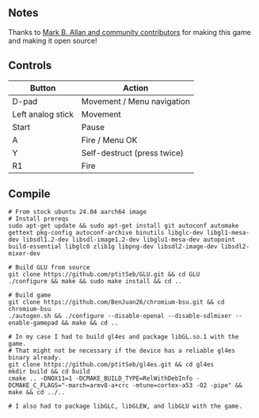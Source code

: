 ## Notes

Thanks to [Mark B. Allan and community contributors](https://sourceforge.net/projects/chromium-bsu/) for making this game and making it open source!

## Controls

| Button | Action |
|--|--| 
|D-pad|Movement / Menu navigation|
|Left analog stick|Movement|
|Start|Pause|
|A|Fire / Menu OK|
|Y|Self-destruct (press twice)|
|R1|Fire|

## Compile

```shell
# From stock ubuntu 24.04 aarch64 image
# Install prereqs
sudo apt-get update && sudo apt-get install git autoconf automake gettext pkg-config autoconf-archive binutils libglc-dev libgl1-mesa-dev libsdl1.2-dev libsdl-image1.2-dev libglu1-mesa-dev autopoint build-essential libglc0 zlib1g libpng-dev libsdl2-image-dev libsdl2-mixer-dev

# Build GLU from source
git clone https://github.com/ptitSeb/GLU.git && cd GLU
./configure && make && sudo make install && cd ..

# Build game
git clone https://github.com/BenJuan26/chromium-bsu.git && cd chromium-bsu
./autogen.sh && ./configure --disable-openal --disable-sdlmixer --enable-gamepad && make && cd ..

# In my case I had to build gl4es and package libGL.so.1 with the game.
# That might not be necessary if the device has a reliable gl4es binary already.
git clone https://github.com/ptitSeb/gl4es.git && cd gl4es
mkdir build && cd build
cmake .. -DNOX11=1 -DCMAKE_BUILD_TYPE=RelWithDebInfo -DCMAKE_C_FLAGS="-march=armv8-a+crc -mtune=cortex-a53 -O2 -pipe" && make && cd ../..

# I also had to package libGLC, libGLEW, and libGLU with the game.
```
